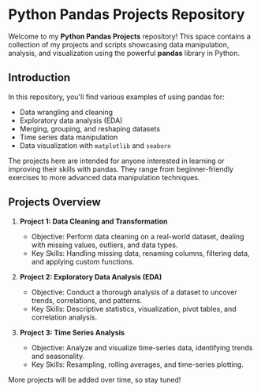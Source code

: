 # Python Pandas Projects Repository

Welcome to my **Python Pandas Projects** repository! This space contains a collection of my projects and scripts showcasing data manipulation, analysis, and visualization using the powerful **pandas** library in Python.

## Introduction

In this repository, you'll find various examples of using pandas for:
- Data wrangling and cleaning
- Exploratory data analysis (EDA)
- Merging, grouping, and reshaping datasets
- Time series data manipulation
- Data visualization with `matplotlib` and `seaborn`

The projects here are intended for anyone interested in learning or improving their skills with pandas. They range from beginner-friendly exercises to more advanced data manipulation techniques.

## Projects Overview

1. **Project 1: Data Cleaning and Transformation**
   - Objective: Perform data cleaning on a real-world dataset, dealing with missing values, outliers, and data types.
   - Key Skills: Handling missing data, renaming columns, filtering data, and applying custom functions.

2. **Project 2: Exploratory Data Analysis (EDA)**
   - Objective: Conduct a thorough analysis of a dataset to uncover trends, correlations, and patterns.
   - Key Skills: Descriptive statistics, visualization, pivot tables, and correlation analysis.

3. **Project 3: Time Series Analysis**
   - Objective: Analyze and visualize time-series data, identifying trends and seasonality.
   - Key Skills: Resampling, rolling averages, and time-series plotting.

More projects will be added over time, so stay tuned!
